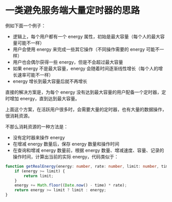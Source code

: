 # 一类避免服务端大量定时器的思路

例如下面一个例子：

+ 逻辑上，每个用户都有一个 energy 属性，初始是最大容量（每个人的最大容量可能不一样）
+ 用户会使用 energy 来完成一些其它操作（不同操作需要的 energy 可能不一样）
+ 用户也会偶尔获得一些 energy，但是不会超过最大容量
+ 如果 energy 不是最大容量，energy 会随着时间逐渐线性增长（每个人的增长速率可能不一样）
+ energy 增长到最大容量后就不再增长

直接的解决方案是，为每个 energy 没有达到最大容量的用户配备一个定时器，定时增加 energy，直到达到最大容量。

上面这个方案，在活跃用户很多时，会需要大量的定时器，也有大量的数据操作，很消耗资源。

不那么消耗资源的一种方法是：

+ 没有定时器来操作 energy
+ 在增减 energy 数量后，保存 energy 数量和操作时间
+ 在查询和增减 energy 数量前，根据 energy 数量、增减速度、容量、记录的操作时间，计算出当前的实际 energy，代码类似于：

```ts
function getRealEnergy(energy: number, rate: number, limit: number, time: number) {
    if (energy >= limit) {
        return limit;
    }
    energy += Math.floor((Date.now() - time) * rate);
    return energy >= limit ? limit : energy;
}
```
